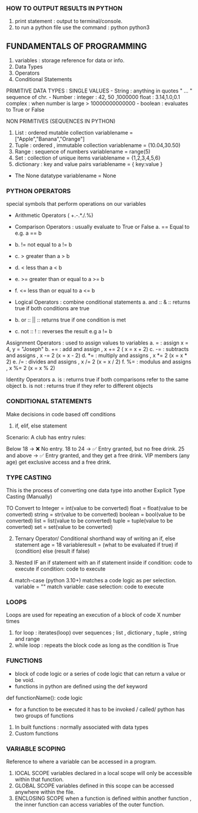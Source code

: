 ### HOW TO OUTPUT RESULTS IN PYTHON 
1. print statement : output to terminal/console.
2. to run a python file use the command : python <filename> 
                                          python3 <filename>


## FUNDAMENTALS OF PROGRAMMING 
1. variables : storage reference for data or info. 
2. Data Types
3. Operators 
4. Conditional Statements 

PRIMITIVE DATA TYPES : SINGLE VALUES 
       - String : anything in quotes " ...  " sequence of chr.
       - Number : integer : 42, 50 ,1000000
                  float : 3.14,1.0,0.1
                  complex : when number is large > 10000000000000
      - boolean : evaluates to True or False   

NON PRIMITIVES (SEQUENCES IN PYTHON)
1. List : ordered mutable collection 
variablename = ["Apple","Banana","Orange"]
2. Tuple : ordered , immutable collection
variablename = (10.04,30.50)
3. Range : sequence of numbers
variablename = range(5)
4. Set : collection of unique items
variablename = {1,2,3,4,5,6}
5. dictionary : key and value pairs 
variablename = {
                   key:value
               }

- The None datatype 
variablename = None

### PYTHON OPERATORS 
special symbols that perform operations on our variables 
- Arithmetic Operators
  ( +.-.*./.%)
- Comparison Operators : usually evaluate to True or False 
   a. == Equal to e.g. a == b 
-  b. != not equal to  a != b 
-  c. > greater than  a > b
-  d. < less than  a < b
-  e. >= greater than or equal to  a >= b 
-  f. <= less than or equal to  a <= b 

- Logical Operators : combine conditional statements 
  a. and :: & :: returns true if both conditions are true
- b. or :: ||  :: returns true if one condition is met 
- c. not :: !  :: reverses the result e.g a != b 

Assignment Operators : used to assign values to variables 
a. =  : assign x = 4, y = "Joseph"
b. += : add and assign , x += 2  ( x = x + 2)
c. -= : subtracts and assigns , x -= 2 (x = x - 2)
d. *= : multiply and assigns , x *= 2 (x = x * 2)
e. /= : divides and assigns , x /= 2 (x = x / 2)
f. %= : modulus and assigns , x %= 2 (x  = x % 2) 


Identity Operators 
a. is : returns true if both comparisons refer to the same object 
b. is not : returns true if they refer to different objects


### CONDITIONAL STATEMENTS 
Make decisions in code based off conditions 

1. if, elif, else statement

Scenario:
A club has entry rules:

Below 18 → ❌ No entry.
18 to 24 → ✅ Entry granted, but no free drink.
25 and above → ✅ Entry granted, and they get a free drink.
VIP members (any age) get exclusive access and a free drink.


### TYPE CASTING 
This is the process of converting one data type into another 
Explicit Type Casting (Manually)

TO Convert to 
Integer = int(value to be converted)
float = float(value to be converted)
string = str(value to be converted)
boolean  = bool(value to be converted)
list = list(value to be converted)
tuple = tuple(value to be converted)
set = set(value to be converted)

2. Ternary Operator/ Conditional 
   shorthand way of writing an if, else statement
   age = 18 
   variableresult = (what to be evaluated if true) if (condition) else (result if false)

3. Nested IF 
   an if statement with an if statement inside
   if condition:
      code to execute 
      if condition:
        code to execute 

4. match-case (python 3.10+)
   matches a code logic as per selection.
     variable = ""
     match variable:
        case selection:
           code to execute 

### LOOPS 
Loops are used for repeating an execution of a block of code X number times 

1. for loop : iterates(loop) over sequences \; list , dictionary , tuple , string and range
2. while loop : repeats the block code as long as the condition is True 

### FUNCTIONS 
- block of code logic or a series of code logic that can return a value or be void. 
- functions in python are defined using the def keyword 

def functionName():
     code logic 

- for a function to be executed it has to be invoked / called/ 
python has two groups of functions 
1. In built functions : normally associated with data types 
2. Custom functions 


### VARIABLE SCOPING
Reference to where a variable can be accessed in a program. 
1. lOCAL SCOPE 
    variables declared in a local scope will only be accessible within that
    function. 
2. GLOBAL SCOPE 
   variables defined in this scope can be accessed anywhere within the file. 
3. ENCLOSING SCOPE 
   when a function is defined within another function , the inner function 
   can access variables of the outer function.

















































































